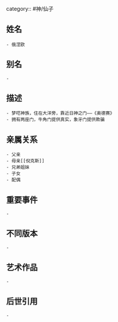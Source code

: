 category:: #神/仙子
## 姓名
	- 俄涅欧
## 别名
	-
## 描述
	- 梦呓神族，住在大洋旁，靠近日神之门——《奥德赛》
	- 拥有两座门，牛角门提供真实，象牙门提供欺骗
## 亲属关系
	- 父亲
	- 母亲[[倪克斯]]
	- 兄弟姐妹
	- 子女
	- 配偶
## 重要事件
	-
## 不同版本
	-
## 艺术作品
	-
## 后世引用
	-

